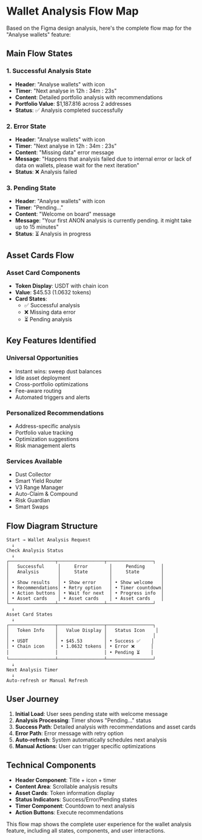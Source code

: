 # Wallet Analysis Flow Map

Based on the Figma design analysis, here's the complete flow map for the "Analyse wallets" feature:

## Main Flow States

### 1. **Successful Analysis State**
- **Header**: "Analyse wallets" with icon
- **Timer**: "Next analyse in 12h : 34m : 23s"
- **Content**: Detailed portfolio analysis with recommendations
- **Portfolio Value**: $1,187.816 across 2 addresses
- **Status**: ✅ Analysis completed successfully

### 2. **Error State**
- **Header**: "Analyse wallets" with icon
- **Timer**: "Next analyse in 12h : 34m : 23s"
- **Content**: "Missing data" error message
- **Message**: "Happens that analysis failed due to internal error or lack of data on wallets, please wait for the next iteration"
- **Status**: ❌ Analysis failed

### 3. **Pending State**
- **Header**: "Analyse wallets" with icon
- **Timer**: "Pending..."
- **Content**: "Welcome on board" message
- **Message**: "Your first ANON analysis is currently pending. it might take up to 15 minutes"
- **Status**: ⏳ Analysis in progress

## Asset Cards Flow

### Asset Card Components
- **Token Display**: USDT with chain icon
- **Value**: $45.53 (1.0632 tokens)
- **Card States**: 
  - ✅ Successful analysis
  - ❌ Missing data error
  - ⏳ Pending analysis

## Key Features Identified

### Universal Opportunities
- Instant wins: sweep dust balances
- Idle asset deployment
- Cross-portfolio optimizations
- Fee-aware routing
- Automated triggers and alerts

### Personalized Recommendations
- Address-specific analysis
- Portfolio value tracking
- Optimization suggestions
- Risk management alerts

### Services Available
- Dust Collector
- Smart Yield Router
- V3 Range Manager
- Auto-Claim & Compound
- Risk Guardian
- Smart Swaps

## Flow Diagram Structure

```
Start → Wallet Analysis Request
  ↓
Check Analysis Status
  ↓
┌─────────────────┬─────────────────┬─────────────────┐
│   Successful     │     Error        │     Pending      │
│   Analysis       │     State        │     State        │
│                  │                  │                  │
│ • Show results   │ • Show error     │ • Show welcome   │
│ • Recommendations│ • Retry option   │ • Timer countdown│
│ • Action buttons │ • Wait for next  │ • Progress info  │
│ • Asset cards    │ • Asset cards    │ • Asset cards    │
└─────────────────┴─────────────────┴─────────────────┘
  ↓
Asset Card States
  ↓
┌─────────────────┬─────────────────┬─────────────────┐
│   Token Info    │   Value Display │   Status Icon    │
│                 │                 │                 │
│ • USDT          │ • $45.53        │ • Success ✅    │
│ • Chain icon    │ • 1.0632 tokens │ • Error ❌      │
│                 │                 │ • Pending ⏳    │
└─────────────────┴─────────────────┴─────────────────┘
  ↓
Next Analysis Timer
  ↓
Auto-refresh or Manual Refresh
```

## User Journey

1. **Initial Load**: User sees pending state with welcome message
2. **Analysis Processing**: Timer shows "Pending..." status
3. **Success Path**: Detailed analysis with recommendations and asset cards
4. **Error Path**: Error message with retry option
5. **Auto-refresh**: System automatically schedules next analysis
6. **Manual Actions**: User can trigger specific optimizations

## Technical Components

- **Header Component**: Title + icon + timer
- **Content Area**: Scrollable analysis results
- **Asset Cards**: Token information display
- **Status Indicators**: Success/Error/Pending states
- **Timer Component**: Countdown to next analysis
- **Action Buttons**: Execute recommendations

This flow map shows the complete user experience for the wallet analysis feature, including all states, components, and user interactions.

